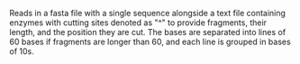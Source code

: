 Reads in a fasta file with a single sequence alongside a text file containing enzymes with cutting sites denoted as "^" to provide fragments, their length, and the position they are cut. The bases are separated into lines of 60 bases if fragments are longer than 60, and each line is grouped in bases of 10s.
